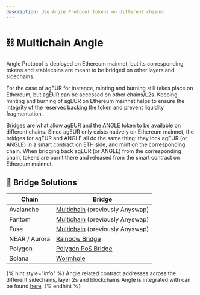```yaml
---
description: Use Angle Protocol tokens on different chains!
---
```


# ⛓️ Multichain Angle

Angle Protocol is deployed on Ethereum mainnet, but its corresponding tokens and stablecoins are meant to be bridged on other layers and sidechains.

For the case of agEUR for instance, minting and burning still takes place on Ethereum, but agEUR can be accessed on other chains/L2s. Keeping minting and burning of agEUR on Ethereum mainnet helps to ensure the integrity of the reserves backing the token and prevent liquidity fragmentation.

Bridges are what allow agEUR and the ANGLE token to be available on different chains. Since agEUR only exists natively on Ethereum mainnet, the bridges for agEUR and ANGLE all do the same thing: they lock agEUR (or ANGLE) in a smart contract on ETH side, and mint on the corresponding chain. When bridging back agEUR (or ANGLE) from the corresponding chain, tokens are burnt there and released from the smart contract on Ethereum mainnet.

## 🌉 Bridge Solutions

| Chain         | Bridge                                                                 |
| ------------- | ---------------------------------------------------------------------- |
| Avalanche     | [Multichain](https://app.multichain.org/#/router) (previously Anyswap) |
| Fantom        | [Multichain](https://app.multichain.org/#/router) (previously Anyswap) |
| Fuse          | [Multichain](https://app.multichain.org/#/router) (previously Anyswap) |
| NEAR / Aurora | [Rainbow Bridge](https://rainbowbridge.app/transfer)                   |
| Polygon       | [Polygon PoS Bridge](https://wallet.polygon.technology/bridge/)        |
| Solana        | [Wormhole](https://wormholebridge.com/#/transfer)                      |

{% hint style="info" %}
Angle related contract addresses across the different sidechains, layer 2s and blockchains Angle is integrated with can be found [here](https://developers.angle.money/protocol-overview/smart-contracts/sidechains-layer2s-contracts).
{% endhint %}
